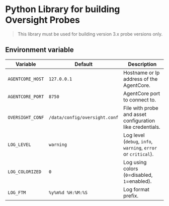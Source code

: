 # Python Library for building Oversight Probes

> This library must be used for building version 3.x probe versions only.


## Environment variable

Variable         | Default                       | Description
---------------- | ----------------------------- | ------------
`AGENTCORE_HOST` | `127.0.0.1`                   | Hostname or Ip address of the AgentCore.
`AGENTCORE_PORT` | `8750`                        | AgentCore port to connect to.
`OVERSIGHT_CONF` | `/data/config/oversight.conf` | File with probe and asset configuration like credentials.
`LOG_LEVEL`      | `warning`                     | Log level (`debug`, `info`, `warning`, `error` or `critical`).
`LOG_COLORIZED`  | `0`                           | Log using colors (`0`=disabled, `1`=enabled).
`LOG_FTM`        | `%y%m%d %H:%M:%S`             | Log format prefix.

